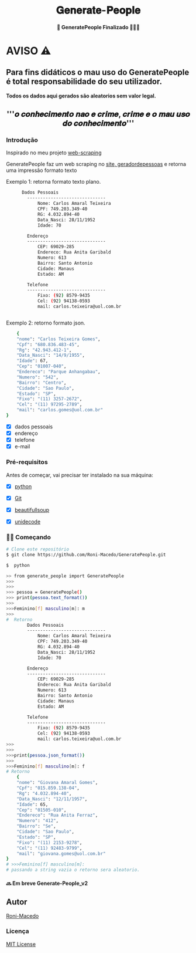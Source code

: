 <h1 align="center">𝐆𝐞𝐧𝐞𝐫𝐚𝐭𝐞-𝐏𝐞𝐨𝐩𝐥𝐞</h1>

<h4 align="center">🚧 GeneratePeople   Finalizado 🚀🚀🚀 </h4>

# AVISO ⚠

## Para fins didáticos o mau uso do **GeneratePeople** é total responsabilidade do seu utilizador.

**Todos os dados aqui gerados são aleatorios sem valor legal.**

<h2 align="center">'''𝒐 𝒄𝒐𝒏𝒉𝒆𝒄𝒊𝒎𝒆𝒏𝒕𝒐 𝒏𝒂𝒐 𝒆 𝒄𝒓𝒊𝒎𝒆, 𝒄𝒓𝒊𝒎𝒆 𝒆 𝒐 𝒎𝒂𝒖 𝒖𝒔𝒐 𝒅𝒐 𝒄𝒐𝒏𝒉𝒆𝒄𝒊𝒎𝒆𝒏𝒕𝒐'''</h2>

### Introdução

Inspirado no meu projeto [web-scraping](https://github.com/Roni-Macedo/web-scraping.git)

GeneratePeople faz um web scraping no [site, geradordepessoas](http://www.geradordepessoas.com.br/)
e retorna uma impressão formato texto

Exemplo 1: retorna formato texto plano.
```bash
      Dados Pessoais
        ------------------------------
            Nome: Carlos Amaral Teixeira
            CPF: 749.203.349-40
            RG: 4.032.894-40
            Data_Nasci: 28/11/1952
            Idade: 70

        Endereço
        ------------------------------
            CEP: 69029-285
            Endereco: Rua Anita Garibald
            Numero: 613
            Bairro: Santo Antonio
            Cidade: Manaus
            Estado: AM

        Telefone
        ------------------------------
            Fixo: (92) 8579-9435
            Cel: (92) 94138-0593
            mail: carlos.teixeira@uol.com.br



```

Exemplo 2: retorno formato json.

```bash
    {
    "nome": "Carlos Teixeira Gomes",
    "Cpf": "680.836.483-45",
    "Rg": "42.943.412-1",
    "Data_Nasci": "14/9/1955",
    "Idade": 67,
    "Cep": "01007-040",
    "Endereco": "Parque Anhangabau",
    "Numero": "542",
    "Bairro": "Centro",
    "Cidade": "Sao Paulo",
    "Estado": "SP",
    "Fixo": "(11) 3257-2672",
    "Cel": "(11) 97295-2789",
    "mail": "carlos.gomes@uol.com.br"
}
```

- [x] dados pessoais
- [x] endereço
- [x] telefone
- [x] e-mail

### Pré-requisitos

Antes de começar, vai precisar ter instalado na sua máquina:

- [x] [python](https://www.python.org/)

- [x] [Git](https://git-scm.com)

- [x] [beautifullsoup](https://www.crummy.com/software/BeautifulSoup/bs4/doc/)

- [x] [unidecode](https://pypi.org/project/Unidecode/)

### 👨‍💻 Começando

```bash
# Clone este repositório
$ git clone https://github.com/Roni-Macedo/GeneratePeople.git

$  python

>> from generate_people import GeneratePeople
>>>
>>>
>>> pessoa = GeneratePeople()
>>> print(pessoa.text_format())
>>>
>>>Feminino[f] masculino[m]: m
>>>
#  Retorno
        Dados Pessoais
        ------------------------------
            Nome: Carlos Amaral Teixeira
            CPF: 749.203.349-40
            RG: 4.032.894-40
            Data_Nasci: 28/11/1952
            Idade: 70

        Endereço
        ------------------------------
            CEP: 69029-285
            Endereco: Rua Anita Garibald
            Numero: 613
            Bairro: Santo Antonio
            Cidade: Manaus
            Estado: AM

        Telefone
        ------------------------------
            Fixo: (92) 8579-9435
            Cel: (92) 94138-0593
            mail: carlos.teixeira@uol.com.br
>>>
>>>
>>>print(pessoa.json_format())
>>>
>>>Feminino[f] masculino[m]: f
# Retorno
    {
    "nome": "Giovana Amaral Gomes",
    "Cpf": "015.859.138-04",
    "Rg": "4.032.894-40",
    "Data_Nasci": "12/11/1957",
    "Idade": 65,
    "Cep": "01505-010",
    "Endereco": "Rua Anita Ferraz",
    "Numero": "412",
    "Bairro": "Se",
    "Cidade": "Sao Paulo",
    "Estado": "SP",
    "Fixo": "(11) 2153-9278",
    "Cel": "(11) 92483-9799",
    "mail": "giovana.gomes@uol.com.br"
}
# >>>Feminino[f] masculino[m]: 
# passando a string vazia o retorno sera aleatorio.
```

#### 🔜 Em breve Generate-People_v2

## Autor

[Roni-Macedo](https://github.com/Roni-Macedo)

### Licença

[MIT License](https://github.com/Roni-Macedo/GeneratePeople/blob/main/LICENSE)